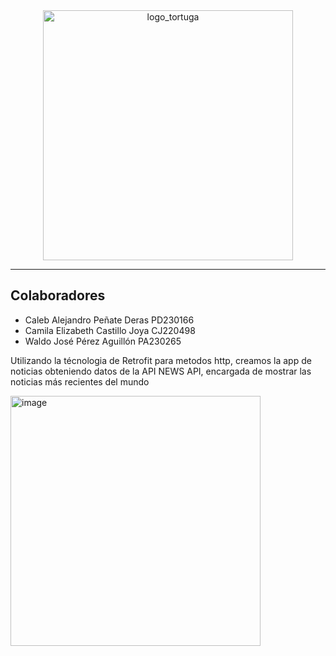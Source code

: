 <div align="center">
  <img src="https://github.com/user-attachments/assets/87b26a18-3d42-4a6f-b4b0-3dd2d3621043" alt="logo_tortuga" width="400">
</div>

********************************************************************************************************************
<h2>Colaboradores</h2>

- Caleb Alejandro Peñate Deras PD230166
- Camila Elizabeth Castillo Joya CJ220498
- Waldo José Pérez Aguillón PA230265

Utilizando la técnologia de Retrofit para metodos http, creamos la app de noticias
obteniendo datos de la API NEWS API, encargada de mostrar las noticias más recientes del mundo


<img width="400" height="400" alt="image" src="https://github.com/user-attachments/assets/652d6b7f-5be4-48d9-aa95-3f4651c4029c" />
